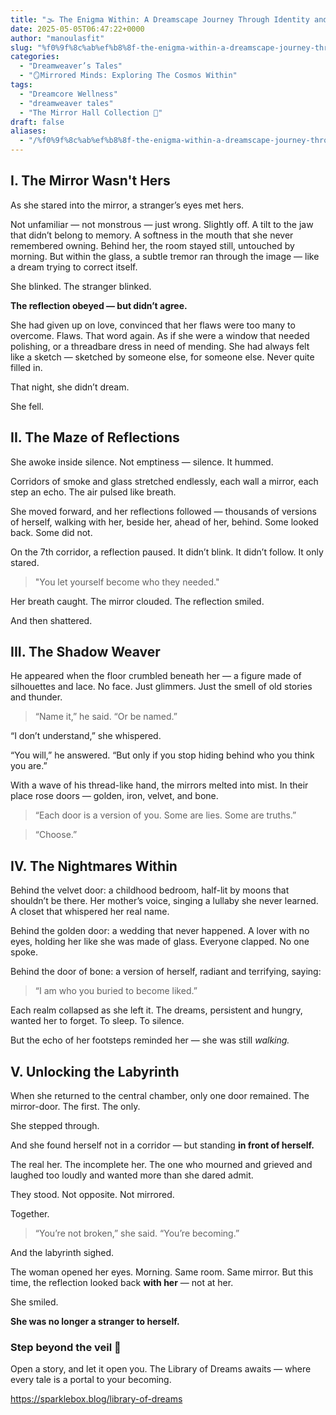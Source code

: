 ```yaml
---
title: "🌫️ The Enigma Within: A Dreamscape Journey Through Identity and Illusion"
date: 2025-05-05T06:47:22+0000
author: "manoulasfit"
slug: "%f0%9f%8c%ab%ef%b8%8f-the-enigma-within-a-dreamscape-journey-through-identity-and-illusion"
categories:
  - "Dreamweaver’s Tales"
  - "🪞Mirrored Minds: Exploring The Cosmos Within"
tags:
  - "Dreamcore Wellness"
  - "dreamweaver tales"
  - "The Mirror Hall Collection 🌹"
draft: false
aliases:
  - "/%f0%9f%8c%ab%ef%b8%8f-the-enigma-within-a-dreamscape-journey-through-identity-and-illusion/"
---
```

## I. The Mirror Wasn't Hers

As she stared into the mirror, a stranger’s eyes met hers.

Not unfamiliar — not monstrous — just wrong. Slightly off. A tilt to the jaw that didn’t belong to memory. A softness in the mouth that she never remembered owning. Behind her, the room stayed still, untouched by morning. But within the glass, a subtle tremor ran through the image — like a dream trying to correct itself.

She blinked. The stranger blinked.

**The reflection obeyed — but didn’t agree.**

She had given up on love, convinced that her flaws were too many to overcome. Flaws. That word again. As if she were a window that needed polishing, or a threadbare dress in need of mending. She had always felt like a sketch — sketched by someone else, for someone else. Never quite filled in.

That night, she didn’t dream.

She fell.

## II. The Maze of Reflections

She awoke inside silence. Not emptiness — silence. It hummed.

Corridors of smoke and glass stretched endlessly, each wall a mirror, each step an echo. The air pulsed like breath.

She moved forward, and her reflections followed — thousands of versions of herself, walking with her, beside her, ahead of her, behind. Some looked back. Some did not.

On the 7th corridor, a reflection paused. It didn’t blink. It didn’t follow. It only stared.

> "You let yourself become who they needed."

Her breath caught. The mirror clouded. The reflection smiled.

And then shattered.

## III. The Shadow Weaver

He appeared when the floor crumbled beneath her — a figure made of silhouettes and lace. No face. Just glimmers. Just the smell of old stories and thunder.

> “Name it,” he said. “Or be named.”

“I don’t understand,” she whispered.

“You will,” he answered. “But only if you stop hiding behind who you think you are.”

With a wave of his thread-like hand, the mirrors melted into mist. In their place rose doors — golden, iron, velvet, and bone.

> “Each door is a version of you. Some are lies. Some are truths.”

> “Choose.”

## IV. The Nightmares Within

Behind the velvet door: a childhood bedroom, half-lit by moons that shouldn’t be there. Her mother’s voice, singing a lullaby she never learned. A closet that whispered her real name.

Behind the golden door: a wedding that never happened. A lover with no eyes, holding her like she was made of glass. Everyone clapped. No one spoke.

Behind the door of bone: a version of herself, radiant and terrifying, saying:

> “I am who you buried to become liked.”

Each realm collapsed as she left it. The dreams, persistent and hungry, wanted her to forget. To sleep. To silence.

But the echo of her footsteps reminded her — she was still *walking.*

## V. Unlocking the Labyrinth

When she returned to the central chamber, only one door remained. The mirror-door. The first. The only.

She stepped through.

And she found herself not in a corridor — but standing **in front of herself.**

The real her. The incomplete her. The one who mourned and grieved and laughed too loudly and wanted more than she dared admit.

They stood. Not opposite. Not mirrored.

Together.

> “You’re not broken,” she said. “You’re becoming.”

And the labyrinth sighed.

The woman opened her eyes. Morning. Same room. Same mirror. But this time, the reflection looked back **with her** — not at her.

She smiled.

**She was no longer a stranger to herself.**

### Step beyond the veil 🌹

 Open a story, and let it open you. The Library of Dreams awaits — where every tale is a portal to your becoming.

https://sparklebox.blog/library-of-dreams
